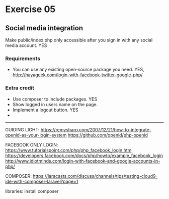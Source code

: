 # Exercise 05

## Social media integration

Make public/index.php only accessible after you sign in with any social media account. YES

### Requirements

* You can use any existing open-source package you need. YES, http://hayageek.com/login-with-facebook-twitter-google-php/

### Extra credit

* Use composer to include packages. YES
* Show logged in users name on the page.
* Implement a logout button. YES
* 
----------------------------------
GUIDING LIGHT:
https://remysharp.com/2007/12/21/how-to-integrate-openid-as-your-login-system
https://github.com/openid/php-openid

FACEBOOK ONLY LOGIN:
https://www.tutorialspoint.com/php/php_facebook_login.htm
https://developers.facebook.com/docs/php/howto/example_facebook_login
http://www.idiotminds.com/login-with-facebook-and-google-accounts-in-php/


COMPOSER: 
    https://laracasts.com/discuss/channels/tips/testing-cloud9-ide-with-composer-laravel?page=1
    

libraries:
install composer


